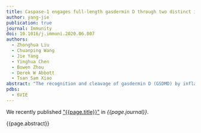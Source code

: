 ```yaml
---
title: Caspase-1 engages full-length gasdermin D through two distinct interfaces that mediate caspase recruitment and substrate cleavage
author: yang-jie
publication: true
journal: Immunity
doi: 10.1016/j.immuni.2020.06.007
authors:
  - Zhonghua Liu
  - Chuanping Wang
  - Jie Yang
  - Yinghua Chen
  - Bowen Zhou
  - Derek W Abbott
  - Tsan Sam Xiao 
abstract: "The recognition and cleavage of gasdermin D (GSDMD) by inflammatory caspases-1, 4, 5, and 11 are essential steps in initiating pyroptosis after inflammasome activation. Previous work has identified cleavage site signatures in substrates such as GSDMD, but it is unclear whether these are the sole determinants for caspase engagement. Here we report the crystal structure of a complex between human caspase-1 and the full-length murine GSDMD. In addition to engagement of the GSDMD N- and C-domain linker by the caspase-1 active site, an anti-parallel β sheet at the caspase-1 L2 and L2′ loops bound a hydrophobic pocket within the GSDMD C-terminal domain distal to its N-terminal domain. This “exosite” interface endows an additional function for the GSDMD C-terminal domain as a caspase-recruitment module besides its role in autoinhibition. Our study thus reveals dual-interface engagement of GSDMD by caspase-1, which may be applicable to other physiological substrates of caspases."
pdbs:
  - 6VIE
---
```


We recently published ["{{page.title}}"](https://doi.org/{{page.doi}}) in *{{page.journal}}*.

{{page.abstract}}
